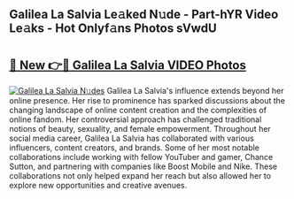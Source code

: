## Galilea La Salvia Le𝚊ked N𝚞de - Part-hYR Video Le𝚊ks - Hot Onlyf𝚊ns Photos sVwdU

# <h2><a href="http://ac13376.deff.icu/?id=Galilea+La+Salvia">🔗 New 👉🔴 Galilea La Salvia VIDEO Photos</a></h2>

[![Galilea La Salvia N𝚞des](https://i.imgur.com/rIISA9y.gif)](http://ac13376.deff.icu/?id=Galilea+La+Salvia)
Galilea La Salvia's influence extends beyond her online presence. Her rise to prominence has sparked discussions about the changing landscape of online content creation and the complexities of online fandom. Her controversial approach has challenged traditional notions of beauty, sexuality, and female empowerment. Throughout her social media career, Galilea La Salvia has collaborated with various influencers, content creators, and brands. Some of her most notable collaborations include working with fellow YouTuber and gamer, Chance Sutton, and partnering with companies like Boost Mobile and Nike. These collaborations not only helped expand her reach but also allowed her to explore new opportunities and creative avenues.
